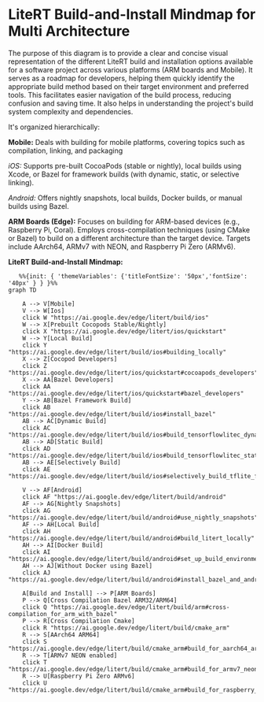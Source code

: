 #  LiteRT Build-and-Install Mindmap for Multi Architecture
 

The purpose of this diagram is to provide a clear and concise visual representation of the different LiteRT build and installation options available for a software project across various platforms (ARM boards and Mobile). It serves as a roadmap for developers, helping them quickly identify the appropriate build method based on their target environment and preferred tools. This facilitates easier navigation of the build process, reducing confusion and saving time. It also helps in understanding the project's build system complexity and dependencies.

It's organized hierarchically:

**Mobile:** Deals with building for mobile platforms, covering topics such as compilation, linking, and packaging

*iOS:* Supports pre-built CocoaPods (stable or nightly), local builds using Xcode, or Bazel for framework builds (with dynamic, static, or selective linking).

*Android:* Offers nightly snapshots, local builds, Docker builds, or manual builds using Bazel.

**ARM Boards (Edge):** Focuses on building for ARM-based devices (e.g., Raspberry Pi, Coral). Employs cross-compilation techniques (using CMake or Bazel) to build on a different architecture than the target device. Targets include AArch64, ARMv7 with NEON, and Raspberry Pi Zero (ARMv6).


****LiteRT Build-and-Install Mindmap:****

```mermaid
   %%{init: { 'themeVariables': {'titleFontSize': '50px','fontSize': '40px' } } }%%
graph TD

    A --> V[Mobile]
    V --> W[Ios]
    click W "https://ai.google.dev/edge/litert/build/ios"
    W --> X[Prebuilt Cocopods Stable/Nightly]
    click X "https://ai.google.dev/edge/litert/ios/quickstart"
    W --> Y[Local Build]
    click Y "https://ai.google.dev/edge/litert/build/ios#building_locally"
    X --> Z[Cocopod Developers]
    click Z "https://ai.google.dev/edge/litert/ios/quickstart#cocoapods_developers"
    X --> AA[Bazel Developers]
    click AA "https://ai.google.dev/edge/litert/ios/quickstart#bazel_developers"
    Y --> AB[Bazel Framework Build]
    click AB "https://ai.google.dev/edge/litert/build/ios#install_bazel"
    AB --> AC[Dynamic Build]
    click AC "https://ai.google.dev/edge/litert/build/ios#build_tensorflowlitec_dynamic_framework_recommended"
    AB --> AD[Static Build]
    click AD "https://ai.google.dev/edge/litert/build/ios#build_tensorflowlitec_static_framework"
    AB --> AE[Selectively Build]
    click AE "https://ai.google.dev/edge/litert/build/ios#selectively_build_tflite_frameworks"

    V --> AF[Android]
    click AF "https://ai.google.dev/edge/litert/build/android"
    AF --> AG[Nightly Snapshots]
    click AG "https://ai.google.dev/edge/litert/build/android#use_nightly_snapshots"
    AF --> AH[Local Build]
    click AH "https://ai.google.dev/edge/litert/build/android#build_litert_locally"
    AH --> AI[Docker Build]
    click AI "https://ai.google.dev/edge/litert/build/android#set_up_build_environment_using_docker"
    AH --> AJ[Without Docker using Bazel]
    click AJ "https://ai.google.dev/edge/litert/build/android#install_bazel_and_android_prerequisites"

    A[Build and Install] --> P[ARM Boards]
    P --> Q[Cross Compilation Bazel ARM32/ARM64]
    click Q "https://ai.google.dev/edge/litert/build/arm#cross-compilation_for_arm_with_bazel"
    P --> R[Cross Compilation Cmake]
    click R "https://ai.google.dev/edge/litert/build/cmake_arm"
    R --> S[AArch64 ARM64]
    click S "https://ai.google.dev/edge/litert/build/cmake_arm#build_for_aarch64_arm64"
    R --> T[ARMv7 NEON enabled]
    click T "https://ai.google.dev/edge/litert/build/cmake_arm#build_for_armv7_neon_enabled"
    R --> U[Raspberry Pi Zero ARMv6]
    click U "https://ai.google.dev/edge/litert/build/cmake_arm#build_for_raspberry_pi_zero_armv6"


    







